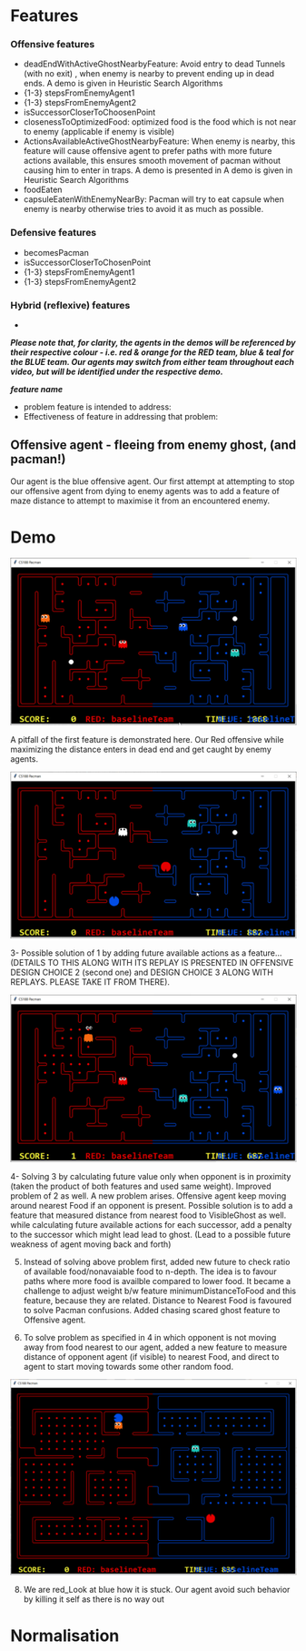 # Features #

### Offensive features

* deadEndWithActiveGhostNearbyFeature: Avoid entry to dead Tunnels (with no exit) , when enemy is nearby to prevent ending up in dead ends. A demo is given in Heuristic Search Algorithms
* {1-3} stepsFromEnemyAgent1
* {1-3} stepsFromEnemyAgent2
* isSuccessorCloserToChoosenPoint
* closenessToOptimizedFood: optimized food is the food which is not near to enemy (applicable if enemy is visible)
* ActionsAvailableActiveGhostNearbyFeature: When enemy is nearby, this feature will cause offensive agent to prefer
paths with more future actions available, this ensures smooth movement of pacman without causing him to enter in traps. A demo is presented in A demo is given in Heuristic Search Algorithms
* foodEaten
* capsuleEatenWithEnemyNearBy: Pacman will try to eat capsule when enemy is nearby otherwise tries to avoid it as much as possible.

### Defensive features

* becomesPacman
* isSuccessorCloserToChosenPoint
* {1-3} stepsFromEnemyAgent1
* {1-3} stepsFromEnemyAgent2

### Hybrid (reflexive) features

*

***Please note that, for clarity, the agents in the demos will be referenced by their respective colour - i.e. red & orange for the RED team, blue & teal for the BLUE team. Our agents may switch from either team throughout each video, but will be identified under the respective demo.***

***feature name***
*  problem feature is intended to address:
*  Effectiveness of feature in addressing that problem:

## Offensive agent - fleeing from enemy ghost, (and pacman!)

Our agent is the blue offensive agent. Our first attempt at attempting to stop our offensive agent from dying to enemy agents was to add a feature of maze distance to attempt to maximise it from an encountered enemy. 

# Demo

![1_-_offensive_agent_is_ghost__running_from_enemy_pacman](uploads/1462f1ad37b0b188024a0901a88c6272/1_-_offensive_agent_is_ghost__running_from_enemy_pacman.gif)

A pitfall of the first feature is demonstrated here. Our Red offensive while maximizing the distance enters in dead end and get caught by enemy agents. 

![2_-_offensive_agent_staying_in_dead_end](uploads/3ade853f2b9a113095f31b273ac19f4a/2_-_offensive_agent_staying_in_dead_end.gif)



3- Possible solution of 1 by adding future available actions as a feature... (DETAILS TO THIS ALONG WITH ITS REPLAY IS PRESENTED IN OFFENSIVE DESIGN CHOICE 2 (second one) and DESIGN CHOICE 3 ALONG WITH REPLAYS. PLEASE TAKE IT FROM THERE).  


![4_-_offensive_agent_repeatedly_failing_to_re-enter_in_aims_of_closest_food](uploads/1fc4b3b072d59730c30404a1fd70ea0b/4_-_offensive_agent_repeatedly_failing_to_re-enter_in_aims_of_closest_food.gif)

4- Solving 3 by calculating future value only when opponent is in proximity (taken the product of both features and used same weight). Improved problem of 2 as well. A new problem arises. Offensive agent keep moving around nearest Food if an opponent is present. Possible solution is to add a feature that measured distance from nearest food to VisibleGhost as well. while calculating future available actions for each successor, add a penalty to the successor which might lead lead to ghost. 
(Lead to a possible future weakness of agent moving back and forth)


5. Instead of solving above problem first,  added new future to check ratio of available food/nonavaiable food to n-depth. The idea is to favour paths where more food is availble compared to lower food. It became a challenge to adjust weight b/w feature minimumDistanceToFood and this feature, because they are related. Distance to Nearest Food is favoured to solve Pacman confusions. Added chasing scared ghost feature to Offensive agent.

6. To solve problem as specified  in 4 in which opponent is not moving away from food nearest to our agent, added a new feature to measure distance of opponent agent (if visible) to nearest Food, and direct to agent to start moving towards some other random food.

![8_-_offensive_agent_held__hostage_](uploads/4df8370837b6dee5b20d0def584d44ad/8_-_offensive_agent_held__hostage_.gif)

8. We are red_Look at blue how it is stuck. Our agent avoid such behavior by killing it self as there is no way out


# Normalisation